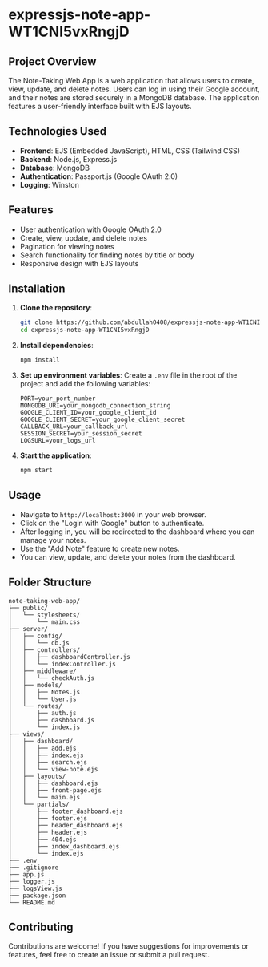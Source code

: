 # expressjs-note-app-WT1CNI5vxRngjD

## Project Overview
The Note-Taking Web App is a web application that allows users to create, view, update, and delete notes. Users can log in using their Google account, and their notes are stored securely in a MongoDB database. The application features a user-friendly interface built with EJS layouts.

## Technologies Used
- **Frontend**: EJS (Embedded JavaScript), HTML, CSS (Tailwind CSS)
- **Backend**: Node.js, Express.js
- **Database**: MongoDB
- **Authentication**: Passport.js (Google OAuth 2.0)
- **Logging**: Winston

## Features
- User authentication with Google OAuth 2.0
- Create, view, update, and delete notes
- Pagination for viewing notes
- Search functionality for finding notes by title or body
- Responsive design with EJS layouts

## Installation
1. **Clone the repository**:
   ```bash
   git clone https://github.com/abdullah0408/expressjs-note-app-WT1CNI5vxRngjD.git
   cd expressjs-note-app-WT1CNI5vxRngjD
   ```

2. **Install dependencies**:
   ```bash
   npm install
   ```

3. **Set up environment variables**:
   Create a `.env` file in the root of the project and add the following variables:
   ```
   PORT=your_port_number
   MONGODB_URI=your_mongodb_connection_string
   GOOGLE_CLIENT_ID=your_google_client_id
   GOOGLE_CLIENT_SECRET=your_google_client_secret
   CALLBACK_URL=your_callback_url
   SESSION_SECRET=your_session_secret
   LOGSURL=your_logs_url
   ```

4. **Start the application**:
   ```bash
   npm start
   ```

## Usage
- Navigate to `http://localhost:3000` in your web browser.
- Click on the "Login with Google" button to authenticate.
- After logging in, you will be redirected to the dashboard where you can manage your notes.
- Use the "Add Note" feature to create new notes.
- You can view, update, and delete your notes from the dashboard.

## Folder Structure
```plaintext
note-taking-web-app/
├── public/
│   └── stylesheets/
│       └── main.css
├── server/
│   ├── config/
│   │   └── db.js
│   ├── controllers/
│   │   ├── dashboardController.js
│   │   └── indexController.js
│   ├── middleware/
│   │   └── checkAuth.js
│   ├── models/
│   │   ├── Notes.js
│   │   └── User.js
│   └── routes/
│       ├── auth.js
│       ├── dashboard.js
│       └── index.js
├── views/
│   ├── dashboard/
│   │   ├── add.ejs
│   │   ├── index.ejs
│   │   ├── search.ejs
│   │   └── view-note.ejs
│   ├── layouts/
│   │   ├── dashboard.ejs
│   │   ├── front-page.ejs
│   │   └── main.ejs
│   └── partials/
│       ├── footer_dashboard.ejs
│       ├── footer.ejs
│       ├── header_dashboard.ejs
│       ├── header.ejs
│       ├── 404.ejs
│       ├── index_dashboard.ejs
│       └── index.ejs
├── .env
├── .gitignore
├── app.js
├── logger.js
├── logsView.js
├── package.json
└── README.md
```

## Contributing
Contributions are welcome! If you have suggestions for improvements or features, feel free to create an issue or submit a pull request.
